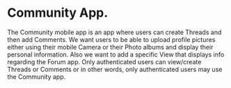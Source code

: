 # Community App.

The Community mobile app is an app where users can create Threads and then add Comments. We want users to be able to upload profile pictures either using their mobile Camera or their Photo albums and display their personal information. Also we want to add a specific View that displays info regarding the Forum app.
Only authenticated users can view/create Threads or Comments or in other words, only authenticated users may use the Community app.
